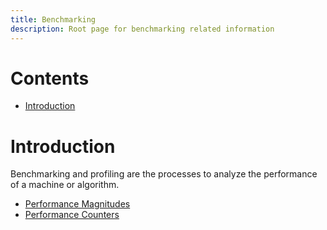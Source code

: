 ```yaml
---
title: Benchmarking
description: Root page for benchmarking related information
---
```


# Contents

- [Introduction](#introduction)


# Introduction

Benchmarking and profiling are the processes to analyze the performance of a machine or algorithm.

- [Performance Magnitudes](Performance.md)
- [Performance Counters](PERFORMANCE_COUNTERS.md)
